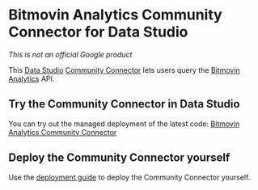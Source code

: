 # Bitmovin Analytics Community Connector for Data Studio

*This is not an official Google product*

This [Data Studio](https://datastudio.google.com) [Community
Connector](https://developers.google.com/datastudio/connector) lets users query
the [Bitmovin Analytics](https://bitmovin.com/video-analytics/) API.

## Try the Community Connector in Data Studio

You can try out the managed deployment of the latest code: [Bitmovin Analytics
Community
Connector](https://datastudio.google.com/datasources/create?connectorId=AKfycbzbu3CKMj7bQSuIcwBtpF_xJffWAyJyR9Js2xxAXLK6)

## Deploy the Community Connector yourself

Use the [deployment guide](https://github.com/googledatastudio/community-connectors/blob/master/deploy.md) to deploy the Community Connector
yourself.